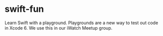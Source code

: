 swift-fun
=========

Learn Swift with a playground. Playgrounds are a new way to test out code in Xcode 6. We use this in our iWatch Meetup group. 
